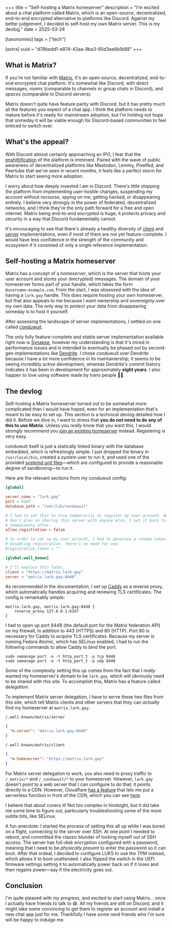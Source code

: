 +++
title = "Self-hosting a Matrix homeserver"
description = "I'm excited about a chat platform called Matrix, which is an open-source, decentralized, end-to-end encrypted alternative to platforms like Discord. Against my better judgement, I decided to self-host my own Matrix server. This is my devlog."
date = 2025-03-24

[taxonomies]
tags = ["tech"]

[extra]
uuid = "d78bedd1-e974-43aa-9ba3-65d3ee6b1b88"
+++

## What is Matrix?

If you're not familiar with [Matrix](https://matrix.org/), it's an open-source,
decentralized, end-to-end encrypted chat platform. It's somewhat like Discord,
with direct messages, *rooms* (comparable to channels or group chats in
Discord), and *spaces* (comparable to Discord servers).

Matrix doesn't quite have feature parity with Discord, but it has pretty much
all the features you expect of a chat app. I think the platform needs to mature
before it's ready for mainstream adoption, but I'm holding out hope that someday
it will be viable enough for Discord-based communities to feel enticed to switch
over.

## What's the appeal?

With Discord almost certainly approaching an IPO, I fear that the
[enshittification](https://en.wikipedia.org/wiki/Enshittification) of the
platform is imminent. Paired with the wave of public awareness of decentralized
platforms like Mastodon, Lemmy, Pixelfed, and Peertube that we've seen in recent
months, it feels like a perfect storm for Matrix to start seeing more adoption.

I worry about how deeply invested I am in Discord. There's little stopping the
platform from implementing user-hostile changes, suspending my account without
recourse, spying on me, getting hacked, or disappearing entirely. I believe very
strongly in the power of federated, decentralized networks, and I think they're
the only path forward for a free and open internet. Matrix being end-to-end
encrypted is huge; it protects privacy and security in a way that Discord
fundamentally cannot.

It's encouraging to see that there's already a healthy diversity of
[client](https://matrix.org/ecosystem/clients/) and
[server](https://matrix.org/ecosystem/servers/) implementations, even if most of
them are not yet feature-complete. I would have less confidence in the strength
of the community and ecosystem if it consisted of only a single reference
implementation.

## Self-hosting a Matrix homeserver

Matrix has a concept of a *homeserver*, which is the server that hosts your user
account and stores your (encrypted) messages. The domain of your homeserver
forms part of your handle, which takes the form `@username:example.com`. From
the start, I was obsessed with the idea of having a `lark.gay` handle. This does
require hosting your own homeserver, but that also appeals to me because I want
ownership and sovereignty over my own data. The only way to protect your data
from disappearing someday is to host it yourself.

After assessing the landscape of server implementations, I settled on one called
[conduwuit](https://conduwuit.puppyirl.gay/).

The only fully feature-complete and stable server implementation available right
now is [Synapse](https://github.com/element-hq/synapse), however my
understanding is that it's mired in performance issues and is intended to
eventually be phased out by second-gen implementations like
[Dendrite](https://github.com/element-hq/dendrite). I chose conduwuit over
Dendrite because I have a lot more confidence in its maintainership; it seems to
be seeing incredibly active development, whereas Dendrite's commit history
indicates it has been in development for approximately **eight years**. I also
happen to love using software made by trans people 🏳️‍⚧️.

## The devlog

Self-hosting a Matrix homeserver turned out to be somewhat more complicated than
I would have hoped, even for an implementation that's meant to be easy to set
up. This section is a technical devlog detailed how I did it. Before we dive in,
I want to stress that **you do not need to do any of this to use Matrix**.
Unless you *really* know that you want this, I would strongly recommend you
[join an existing homeserver](https://servers.joinmatrix.org/) instead.
Registering is very easy.

conduwuit itself is just a statically linked binary with the database embedded,
which is refreshingly simple. I just dropped the binary in `/usr/local/bin`,
created a system user to run it, and used one of the provided [systemd unit
files](https://conduwuit.puppyirl.gay/configuration/examples.html)—which are
configured to provide a reasonable degree of sandboxing—to run it.

Here are the relevant sections from my conduwuit config:

```toml
[global]

server_name = "lark.gay"
port = 6167
database_path = "/var/lib/conduwuit"

# I had to set this to true temporarily to register my user account. Because I
# don't plan on sharing this server with anyone else, I set it back to false
# immediately after.
allow_registration = false

# In order to set up my user account, I had to generate a random token. After
# disabling registration, there's no need for one.
#registration_token = ""

[global.well_known]

# I'll explain this later.
client = "https://matrix.lark.gay"
server = "matrix.lark.gay:8448"
```

As recommended in the documentation, I set up [Caddy](https://caddyserver.com/)
as a reverse proxy, which automatically handles acquiring and renewing TLS
certificates. The config is remarkably simple:

```
matrix.lark.gay, matrix.lark.gay:8448 {
    reverse_proxy 127.0.0.1:6167
}
```

I had to open up port 8448 (the default port for the Matrix federation API) on
my firewall, in addition to 443 (HTTPS) and 80 (HTTP). Port 80 is necessary for
Caddy to acquire TLS certificates. Because my server is running Fedora Atomic,
which has SELinux enabled, I had to run the following commands to allow Caddy to
bind the port.

```shell
sudo semanage port -a -t http_port_t -p tcp 8448
sudo semanage port -a -t http_port_t -p udp 8448
```

Some of the complexity setting this up comes from the fact that I *really*
wanted my homeserver's domain to be `lark.gay`, which will obviously need to be
shared with this site. To accomplish this, Matrix has a feature called
*delegation*.

To implement Matrix server delegation, I have to serve these two files from this
site, which tell Matrix clients and other servers that they can *actually* find
my homeserver at `matrix.lark.gay`.

`/.well-known/matrix/server`

```json
{
  "m.server": "matrix.lark.gay:8448"
}
```

`/.well-known/matrix/client`

```json
{
  "m.homeserver": "https://matrix.lark.gay"
}
```

For Matrix server delegation to work, you also need to proxy traffic to
`/_matrix/*` and `/_conduwuit/*` to your homeserver. However, `lark.gay` doesn't
point to a web server that I can configure to do that; it points directly to a
CDN. However, Cloudflare [has a
feature](https://developers.cloudflare.com/pages/functions/advanced-mode/) that
lets me put a serverless function in front of the CDN, which you can see
[here](https://github.com/justlark/lark.gay/blob/main/static/_worker.js).

I believe that about covers it! Not too complex in hindsight, but it did take me
some time to figure out, particularly troubleshooting some of the more subtle
bits, like SELinux.

A fun anecdote: I started the process of setting this all up while I was bored
on a flight, connecting to the server over SSH. At one point I needed to reboot,
and committed the classic blunder of locking myself out of SSH access. The
server has full-disk encryption configured with a password, meaning that I need
to be *physically present* to enter the password so it can boot. After that
ordeal, I decided to configure LUKS to use the TPM instead, which allows it to
boot unattended. I also flipped the switch in the UEFI firmware settings setting
it to automatically power back on if it loses and then regains power—say if the
electricity goes out.

## Conclusion

I'm quite pleased with my progress, and excited to start using Matrix… once I
actually have friends to talk to 😅. All my friends are still on Discord, and it
might take some convincing to get them to register an account and install a new
chat app just for me. Thankfully I have some nerd friends who I'm sure will be
happy to indulge me.
